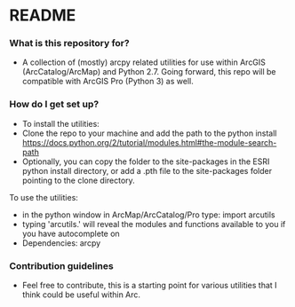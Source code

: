 # README #


### What is this repository for? ###
* A collection of (mostly) arcpy related utilities for use within ArcGIS (ArcCatalog/ArcMap) and Python 2.7. Going forward, this repo will be compatible with ArcGIS Pro (Python 3) as well.

### How do I get set up? ###

* To install the utilities: 
* Clone the repo to your machine and add the path to the python install https://docs.python.org/2/tutorial/modules.html#the-module-search-path
* Optionally, you can copy the folder to the site-packages in the ESRI python install directory, or add a .pth file to the site-packages folder pointing to the clone directory.

To use the utilities:
* in the python window in ArcMap/ArcCatalog/Pro type: import arcutils
* typing 'arcutils.' will reveal the modules and functions available to you if you have autocomplete on
* Dependencies: arcpy

### Contribution guidelines ###

* Feel free to contribute, this is a starting point for various utilities that I think could be useful within Arc.

